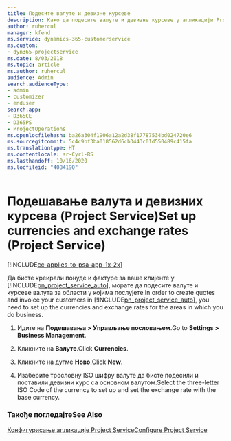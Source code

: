 ```yaml
---
title: Подесите валуте и девизне курсеве
description: Како да подесите валуте и девизне курсеве у апликацији Project Service
author: ruhercul
manager: kfend
ms.service: dynamics-365-customerservice
ms.custom:
- dyn365-projectservice
ms.date: 8/03/2018
ms.topic: article
ms.author: ruhercul
audience: Admin
search.audienceType:
- admin
- customizer
- enduser
search.app:
- D365CE
- D365PS
- ProjectOperations
ms.openlocfilehash: ba26a304f1906a12a2d38f17787534bd024720e6
ms.sourcegitcommit: 5c4c9bf3ba018562d6cb3443c01d550489c415fa
ms.translationtype: HT
ms.contentlocale: sr-Cyrl-RS
ms.lasthandoff: 10/16/2020
ms.locfileid: "4084190"
---
```

# <a name="set-up-currencies-and-exchange-rates-project-service"></a><span data-ttu-id="ed8eb-103">Подешавање валута и девизних курсева (Project Service)</span><span class="sxs-lookup"><span data-stu-id="ed8eb-103">Set up currencies and exchange rates (Project Service)</span></span>

[!INCLUDE[cc-applies-to-psa-app-1x-2x](../includes/cc-applies-to-psa-app-1x-2x.md)]

<span data-ttu-id="ed8eb-104">Да бисте креирали понуде и фактуре за ваше клијенте у [!INCLUDE[pn_project_service_auto](../includes/pn-project-service-auto.md)], морате да подесите валуте и курсеве валута за области у којима послујете.</span><span class="sxs-lookup"><span data-stu-id="ed8eb-104">In order to create quotes and invoice your customers in [!INCLUDE[pn_project_service_auto](../includes/pn-project-service-auto.md)], you need to set up the currencies and exchange rates for the areas in which you do business.</span></span>  
  
1.  <span data-ttu-id="ed8eb-105">Идите на **Подешавања > Управљање пословањем**.</span><span class="sxs-lookup"><span data-stu-id="ed8eb-105">Go to **Settings > Business Management**.</span></span>  
  
2.  <span data-ttu-id="ed8eb-106">Кликните на **Валуте**.</span><span class="sxs-lookup"><span data-stu-id="ed8eb-106">Click **Currencies**.</span></span>  
  
3.  <span data-ttu-id="ed8eb-107">Кликните на дугме **Ново**.</span><span class="sxs-lookup"><span data-stu-id="ed8eb-107">Click **New**.</span></span>  
  
4.  <span data-ttu-id="ed8eb-108">Изаберите трословну ISO шифру валуте да бисте подесили и поставили девизни курс са основном валутом.</span><span class="sxs-lookup"><span data-stu-id="ed8eb-108">Select the three-letter ISO Code of the currency to set up and set the exchange rate with the base currency.</span></span>  
  
### <a name="see-also"></a><span data-ttu-id="ed8eb-109">Такође погледајте</span><span class="sxs-lookup"><span data-stu-id="ed8eb-109">See Also</span></span>  
 [<span data-ttu-id="ed8eb-110">Конфигурисање апликације Project Service</span><span class="sxs-lookup"><span data-stu-id="ed8eb-110">Configure Project Service</span></span>](../psa/configure.md)
